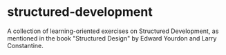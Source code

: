 # structured-development
A collection of learning-oriented exercises on Structured Development, as mentioned in the book "Structured Design" by Edward Yourdon and Larry Constantine.
